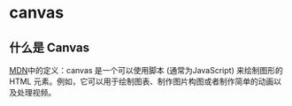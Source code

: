 # canvas

## 什么是 Canvas

[MDN](https://developer.mozilla.org/zh-CN/docs/Web/API/Canvas_API/Tutorial)中的定义：canvas 是一个可以使用脚本 (通常为JavaScript) 来绘制图形的 HTML 元素。例如，它可以用于绘制图表、制作图片构图或者制作简单的动画以及处理视频。


